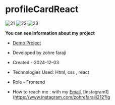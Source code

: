 
# profileCardReact

![21](https://github.com/user-attachments/assets/ad7c1b4c-2049-4662-a8dc-bfad8a67199b)
![22](https://github.com/user-attachments/assets/901d7761-3f91-4d49-aefb-fb92c839bbea)
![23](https://github.com/user-attachments/assets/46a91ce5-c563-40ec-8868-fcc28f96e60b)

**You can see information about my project**
- [Demo Project](https://profile-card-react-tau.vercel.app/)

- Developed by zohre faraji

- Created - 2024-12-03

- Technologies Used: Html,  css , react

- Role - Frontend

- How to reach me : with my [Email](mailto:zohre.faraji.212@gmail.com), [instagram1](https://www.instagram.com/zohrefarajii212?ig
